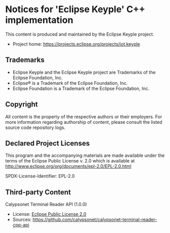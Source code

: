 # Notices for 'Eclipse Keyple' C++ implementation

This content is produced and maintained by the Eclipse Keyple project.

* Project home: https://projects.eclipse.org/projects/iot.keyple

## Trademarks
 
* Eclipse Keyple and the Eclipse Keyple project are Trademarks of the Eclipse Foundation, Inc.
* Eclipse® is a Trademark of the Eclipse Foundation, Inc.
* Eclipse Foundation is a Trademark of the Eclipse Foundation, Inc.
 
## Copyright

All content is the property of the respective authors or their employers.
For more information regarding authorship of content, please consult the
listed source code repository logs.

## Declared Project Licenses

This program and the accompanying materials are made available under the terms
of the Eclipse Public License v. 2.0 which is available at
http://www.eclipse.org/org/documents/epl-2.0/EPL-2.0.html

SPDX-License-Identifier: EPL-2.0
   
## Third-party Content

Calypsonet Terminal Reader API (1.0.0)

* License: [Eclipse Public License 2.0](http://www.eclipse.org/legal/epl-2.0)
* Sources: https://github.com/calypsonet/calypsonet-terminal-reader-cpp-api
